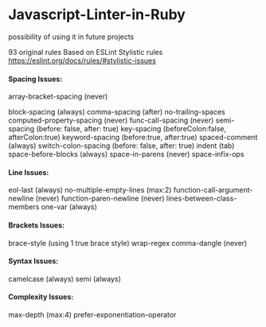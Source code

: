 # Javascript-Linter-in-Ruby

possibility of using it in future projects

93 original rules
Based on ESLint Stylistic rules
https://eslint.org/docs/rules/#stylistic-issues


#### Spacing Issues:
array-bracket-spacing (never)

block-spacing (always)
comma-spacing (after)
no-trailing-spaces
computed-property-spacing (never)
func-call-spacing (never)
semi-spacing (before: false, after: true)
key-spacing (beforeColon:false, afterColon:true)
keyword-spacing (before:true, after:true)
spaced-comment (always)
switch-colon-spacing (before: false, after: true)
indent (tab)
space-before-blocks (always)
space-in-parens (never)
space-infix-ops


#### Line Issues:
eol-last (always)
no-multiple-empty-lines (max:2)
function-call-argument-newline (never)
function-paren-newline (never)
lines-between-class-members
one-var (always)


#### Brackets Issues:
brace-style (using 1 true brace style)
wrap-regex
comma-dangle (never)


#### Syntax Issues:
camelcase (always)
semi (always)


#### Complexity Issues:
max-depth (max:4)
prefer-exponentiation-operator

